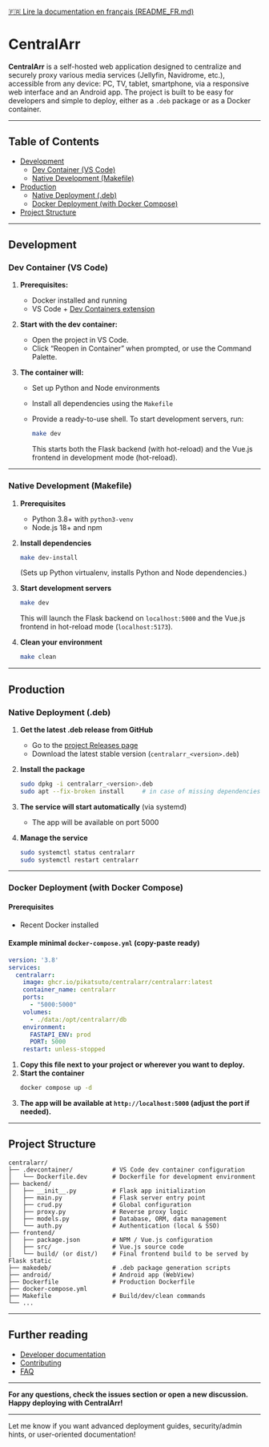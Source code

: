 [🇫🇷 Lire la documentation en français (README_FR.md)](README_FR.md)

# CentralArr

**CentralArr** is a self-hosted web application designed to centralize and securely proxy various media services (Jellyfin, Navidrome, etc.), accessible from any device: PC, TV, tablet, smartphone, via a responsive web interface and an Android app.
The project is built to be easy for developers and simple to deploy, either as a `.deb` package or as a Docker container.

---

## Table of Contents

- [Development](#development)
  - [Dev Container (VS Code)](#dev-container-vs-code)
  - [Native Development (Makefile)](#native-development-makefile)
- [Production](#production)
  - [Native Deployment (.deb)](#native-deployment-deb)
  - [Docker Deployment (with Docker Compose)](#docker-deployment-with-docker-compose)
- [Project Structure](#project-structure)

---

## Development

### Dev Container (VS Code)

1. **Prerequisites:**

   - Docker installed and running
   - VS Code + [Dev Containers extension](https://marketplace.visualstudio.com/items?itemName=ms-vscode-remote.remote-containers)
2. **Start with the dev container:**

   - Open the project in VS Code.
   - Click “Reopen in Container” when prompted, or use the Command Palette.
3. **The container will:**

   - Set up Python and Node environments
   - Install all dependencies using the `Makefile`
   - Provide a ready-to-use shell. To start development servers, run:

     ```sh
     make dev
     ```

     This starts both the Flask backend (with hot-reload) and the Vue.js frontend in development mode (hot-reload).

---

### Native Development (Makefile)

1. **Prerequisites**

   - Python 3.8+ with `python3-venv`
   - Node.js 18+ and npm
2. **Install dependencies**

   ```sh
   make dev-install
   ```

   (Sets up Python virtualenv, installs Python and Node dependencies.)
3. **Start development servers**

   ```sh
   make dev
   ```

   This will launch the Flask backend on `localhost:5000`
   and the Vue.js frontend in hot-reload mode (`localhost:5173`).
4. **Clean your environment**

   ```sh
   make clean
   ```

---

## Production

### Native Deployment (.deb)

1. **Get the latest .deb release from GitHub**

   - Go to the [project Releases page](https://github.com/pikatsuto/centralarr/releases)
   - Download the latest stable version (`centralarr_<version>.deb`)
2. **Install the package**

   ```sh
   sudo dpkg -i centralarr_<version>.deb
   sudo apt --fix-broken install     # in case of missing dependencies
   ```
3. **The service will start automatically** (via systemd)

   - The app will be available on port 5000
4. **Manage the service**

   ```sh
   sudo systemctl status centralarr
   sudo systemctl restart centralarr
   ```

---

### Docker Deployment (with Docker Compose)

#### Prerequisites

- Recent Docker installed

#### Example minimal `docker-compose.yml` (copy-paste ready)

```yaml
version: '3.8'
services:
  centralarr:
    image: ghcr.io/pikatsuto/centralarr/centralarr:latest
    container_name: centralarr
    ports:
      - "5000:5000"
    volumes:
      - ./data:/opt/centralarr/db
    environment:
      FASTAPI_ENV: prod
      PORT: 5000
    restart: unless-stopped
```

1. **Copy this file next to your project or wherever you want to deploy.**
2. **Start the container**
   ```sh
   docker compose up -d
   ```
3. **The app will be available at `http://localhost:5000` (adjust the port if needed).**

---

## Project Structure

```
centralarr/
├── .devcontainer/           # VS Code dev container configuration
│   └── Dockerfile.dev       # Dockerfile for development environment
├── backend/
│   ├── __init__.py          # Flask app initialization
│   ├── main.py              # Flask server entry point
│   ├── crud.py              # Global configuration
│   ├── proxy.py             # Reverse proxy logic
│   ├── models.py            # Database, ORM, data management
│   └── auth.py              # Authentication (local & SSO)
├── frontend/
│   ├── package.json         # NPM / Vue.js configuration
│   ├── src/                 # Vue.js source code
│   └── build/ (or dist/)    # Final frontend build to be served by Flask static
├── makedeb/                 # .deb package generation scripts
├── android/                 # Android app (WebView)
├── Dockerfile               # Production Dockerfile
├── docker-compose.yml   
├── Makefile                 # Build/dev/clean commands
└── ...
```

---

## Further reading

- [Developer documentation](docs/)
- [Contributing](CONTRIBUTING.md)
- [FAQ](docs/FAQ.md)

---

**For any questions, check the issues section or open a new discussion.
Happy deploying with CentralArr!**

---

Let me know if you want advanced deployment guides, security/admin hints, or user-oriented documentation!
